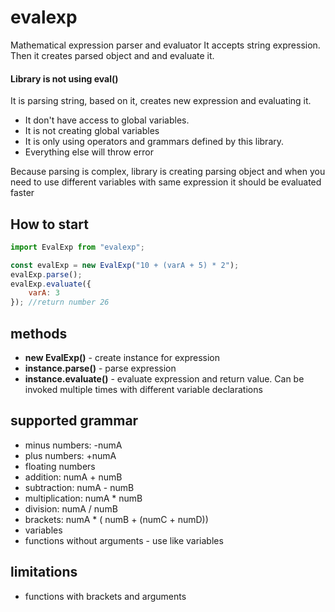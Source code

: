 # evalexp

Mathematical expression parser and evaluator
It accepts string expression. Then it creates parsed object and and evaluate it.

#### **Library is not using eval()**

It is parsing string, based on it, creates new expression and evaluating it.

-   It don't have access to global variables.
-   It is not creating global variables
-   It is only using operators and grammars defined by this library.
-   Everything else will throw error

Because parsing is complex, library is creating parsing object and when you need to use different variables with same expression it should be evaluated faster

## How to start

```javascript
import EvalExp from "evalexp";

const evalExp = new EvalExp("10 + (varA + 5) * 2");
evalExp.parse();
evalExp.evaluate({
    varA: 3
}); //return number 26
```

## methods

- **new EvalExp(<expression string>)**  - create instance for expression
- **instance.parse()**  - parse expression
- **instance.evaluate(<variable declaration>)**  - evaluate expression and return value. Can be invoked multiple times with different variable declarations


## supported grammar

- minus numbers: -numA
- plus numbers: +numA
- floating numbers 
- addition:  numA + numB
- subtraction: numA - numB
- multiplication: numA * numB
- division: numA / numB
- brackets: numA * ( numB + (numC + numD))
- variables
- functions without arguments - use like variables

## limitations

- functions with brackets and arguments
